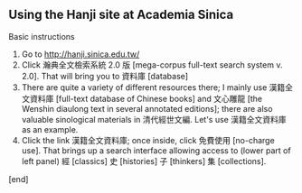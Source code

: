 ## Using the Hanji site at Academia Sinica

Basic instructions

 1. Go to http://hanji.sinica.edu.tw/
 1. Click 瀚典全文檢索系統 2.0 版 [mega-corpus full-text search system v. 2.0]. That will bring you to 資料庫 [database]
 1. There are quite a variety of different resources there; I mainly use 漢籍全文資料庫 [full-text database of Chinese books] and 文心雕龍 [the Wenshin diaulong text in several annotated editions]; there are also valuable sinological materials in 清代經世文編. Let's use 漢籍全文資料庫 as an example.
 1. Click the link 漢籍全文資料庫; once inside, click 免費使用 [no-charge use]. That brings up a search interface allowing access to (lower part of left panel) 經 [classics] 史 [histories] 子 [thinkers] 集 [collections]. 
 
[end]
